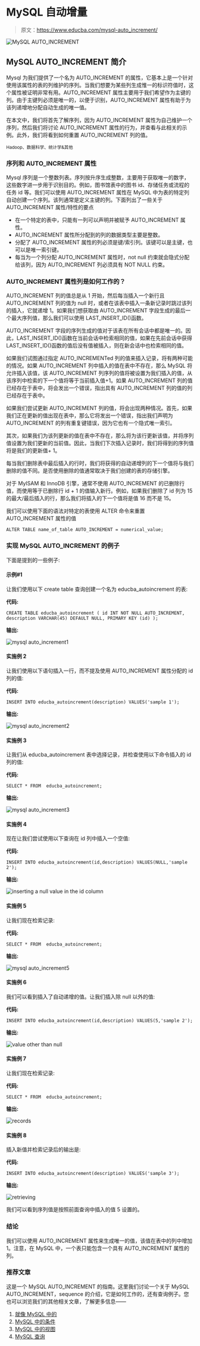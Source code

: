 # MySQL 自动增量

> 原文：<https://www.educba.com/mysql-auto_increment/>

![MySQL AUTO_INCREMENT](img/511154c9a2aaff30cb4a393c69f917d7.png)



## MySQL AUTO_INCREMENT 简介

Mysql 为我们提供了一个名为 AUTO_INCREMENT 的属性，它基本上是一个针对使用该属性的表的列维护的序列。当我们想要为某些列生成惟一的标识符值时，这个属性被证明非常有用。AUTO_INCREMENT 属性主要用于我们希望作为主键的列。由于主键列必须是唯一的，以便于识别，AUTO_INCREMENT 属性有助于为该列递增地分配自动生成的唯一值。

在本文中，我们将首先了解序列，因为 AUTO_INCREMENT 属性为自己维护一个序列，然后我们将讨论 AUTO_INCREMENT 属性的行为，并查看与此相关的示例。此外，我们将看到如何重置 AUTO_INCREMENT 列的值。

<small>Hadoop、数据科学、统计学&其他</small>

### 序列和 AUTO_INCREMENT 属性

Mysql 序列是一个整数列表。序列按升序生成整数，主要用于获取唯一的数字，这些数字进一步用于识别目的。例如，图书馆表中的图书 id、存储任务或流程的任务 id 等。我们可以使用 AUTO_INCREMENT 属性在 MySQL 中为表的特定列自动创建一个序列。该列通常是定义主键的列。下面列出了一些关于 AUTO_INCREMENT 属性/特性的要点

*   在一个特定的表中，只能有一列可以声明并被赋予 AUTO_INCREMENT 属性。
*   AUTO_INCREMENT 属性所分配到的列的数据类型主要是整数。
*   分配了 AUTO_INCREMENT 属性的列必须是键/索引列。该键可以是主键，也可以是唯一索引键。
*   每当为一个列分配 AUTO_INCREMENT 属性时，not null 约束就会隐式分配给该列，因为 AUTO_INCREMENT 列必须具有 NOT NULL 约束。

### AUTO_INCREMENT 属性列是如何工作的？

AUTO_INCREMENT 列的值总是从 1 开始，然后每当插入一个新行且 AUTO_INCREMENT 列的值为 null 时，或者在该表中插入一条新记录时跳过该列的插入，它就递增 1。如果我们想获取由 AUTO_INCREMENT 字段生成的最后一个最大序列值，那么我们可以使用 LAST_INSERT_ID()函数。

AUTO_INCREMENT 字段的序列生成的值对于该表在所有会话中都是唯一的。因此，LAST_INSERT_ID()函数在当前会话中检索相同的值，如果在先前会话中获得 LAST_INSERT_ID()函数的值后没有值被插入，则在新会话中也检索相同的值。

如果我们试图通过指定 AUTO_INCREMENTed 列的值来插入记录，将有两种可能的情况。如果 AUTO_INCREMENT 列中插入的值在表中不存在，那么 MySQL 将允许插入该值，该 AUTO_INCREMENT 列序列的值将被设置为我们插入的值，从该序列中检索的下一个值将等于当前插入值+1。如果 AUTO_INCREMENT 列的值已经存在于表中，将会发出一个错误，指出具有 AUTO_INCREMENT 列的值的列已经存在于表中。

如果我们尝试更新 AUTO_INCREMENT 列的值，将会出现两种情况。首先，如果我们正在更新的值出现在表中，那么它将发出一个错误，指出我们声明为 AUTO_INCREMENT 的列有重复键错误，因为它也有一个隐式唯一索引。

其次，如果我们为该列更新的值在表中不存在，那么将为该行更新该值，并将序列值设置为我们更新的当前值。因此，当我们下次插入记录时，我们将得到的序列值将是我们的更新值+ 1。

每当我们删除表中最后插入的行时，我们将获得的自动递增列的下一个值将与我们删除的值不同。是否使用删除的值通常取决于我们创建的表的存储引擎。

对于 MyISAM 和 InnoDB 引擎，通常不使用 AUTO_INCREMENT 的已删除行值，而使用等于已删除行 id + 1 的值输入新行。例如，如果我们删除了 id 列为 15 的最大/最后插入的行，那么我们将插入的下一个值将是值 16 而不是 15。

我们可以使用下面的语法对特定的表使用 ALTER 命令来重置 AUTO_INCREMENT 属性的值

`ALTER TABLE name_of_table AUTO_INCREMENT = numerical_value;`

### 实现 MySQL AUTO_INCREMENT 的例子

下面是提到的一些例子:

#### 示例#1

让我们使用以下 create table 查询创建一个名为 educba_autoincrement 的表:

**代码:**

`CREATE TABLE educba_autoincrement (
id INT NOT NULL AUTO_INCREMENT,
description VARCHAR(45) DEFAULT NULL,
PRIMARY KEY (id)
);`

**输出:**

![mysql auto_increment1](img/d42b91d01dadbe89e777e049e6def572.png)



#### 实施例 2

让我们使用以下语句插入一行，而不提及使用 AUTO_INCREMENT 属性分配的 id 列的值:

**代码:**

`INSERT INTO educba_autoincrement(description) VALUES('sample 1');`

**输出:**

![mysql auto_increment2](img/04197ad61402532fb18332470ec49ca7.png)



#### 实施例 3

让我们从 educba_autoincrement 表中选择记录，并检查使用以下命令插入的 id 列的值:

**代码:**

`SELECT * FROM  educba_autoincrement;`

**输出:**

![mysql auto_increment3](img/50d9a0b5ef749be48deb74f9b3365109.png)



#### 实施例 4

现在让我们尝试使用以下查询在 id 列中插入一个空值:

**代码:**

`INSERT INTO educba_autoincrement(id,description) VALUES(NULL,'sample 2');`

**输出:**

![inserting a null value in the id column](img/8e8f6ee8d273b78300d78d5f01abe620.png)



#### 实施例 5

让我们现在检索记录:

**代码:**

`SELECT * FROM  educba_autoincrement;`

**输出:**

![mysql auto_increment5](img/6a9a7295766e8a4187ef6d598aab70eb.png)



#### 实施例 6

我们可以看到插入了自动递增的值。让我们插入除 null 以外的值:

**代码:**

`INSERT INTO educba_autoincrement(id,description) VALUES(5,'sample 2');`

**输出:**

![value other than null](img/617d6bf87fefd1a3d4f386d34d8b298c.png)



#### 实施例 7

让我们现在检索记录:

**代码:**

`SELECT * FROM  educba_autoincrement;`

**输出:**

![records](img/d5e73124b35a40653a5eed117c093042.png)



#### 实施例 8

插入新值并检索记录后的输出是:

**代码:**

`INSERT INTO educba_autoincrement(description) VALUES('sample 3');`

**输出:**

![retrieving](img/a23e6e34b6e6fd3d7327d4190207aad1.png)



我们可以看到序列值是按照前面查询中插入的值 5 设置的。

### 结论

我们可以使用 AUTO_INCREMENT 属性来生成唯一的值，该值在表中的列中增加 1。注意，在 MySQL 中，一个表只能包含一个具有 AUTO_INCREMENT 属性的列。

### 推荐文章

这是一个 MySQL AUTO_INCREMENT 的指南。这里我们讨论一个关于 MySQL AUTO_INCREMENT，sequence 的介绍，它是如何工作的，还有查询例子。您也可以浏览我们的其他相关文章，了解更多信息——

1.  [就像 MySQL 中的](https://www.educba.com/like-in-mysql/)
2.  [MySQL 中的条件](https://www.educba.com/condition-in-mysql/)
3.  [MySQL 中的视图](https://www.educba.com/views-in-mysql/)
4.  [MySQL 查询](https://www.educba.com/mysql-queries/)





